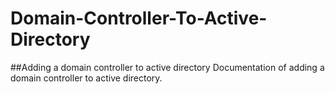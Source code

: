 # Domain-Controller-To-Active-Directory
##Adding a domain controller to active directory
Documentation of adding a domain controller to active directory.
